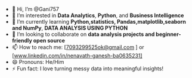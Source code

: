 - 👋 Hi, I’m @Gani757  
- 👀 I’m interested in **Data Analytics**, **Python**, and **Business Intelligence**  
- 🌱 I’m currently learning **Python,statistics, Pandas,matplotlib,seaborn and NumPy**, **DATA ANALYSIS USING PYTHON**
- 💞️ I’m looking to collaborate on **data analysis projects and beginner-friendly open source**  
- 📫 How to reach me: [7093299525ok@gmail.com
] or [www.linkedin.com/in/nenavath-ganesh-ba0635231]  
- 😄 Pronouns: He/Him  
- ⚡ Fun fact: I love turning messy data into meaningful insights!

<!---
Gani757/Gani757 is a ✨ special ✨ repository because its `README.md` (this file) appears on your GitHub profile.
You can click the Preview link to take a look at your changes.
--->
